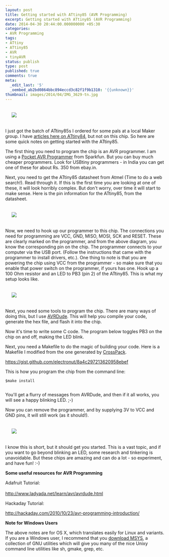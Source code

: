 ```yaml
---
layout: post
title: Getting started with ATtiny85 (AVR Programming)
excerpt: Getting started with ATtiny85 (AVR Programming)
date: 2014-04-30 20:44:00.000000000 +05:30
categories:
- AVR Programming
tags:
- ATtiny
- ATtiny85
- AVR
- tinyAVR
status: publish
type: post
published: true
comments: true
meta:
  _edit_last: '5'
  _oembed_ab2bd0864bbc894eccd3c82f1f9b1310: '{{unknown}}'
thumbnail: images/2014/04/IMG_3629-tn.jpg
---
```

<p style="padding: 20px;">
<img src="{{ site.baseurl}}/images/2014/04/IMG_3628.jpg"/>
</p>
<p>I just got the batch of ATtiny85s I ordered for some pals at a local Maker group. I have <a href="http://electronut.in/tag/attiny84/">articles here on ATtiny84</a>, but not on this chip. So here are some quick notes on getting started with the ATtiny85.</p>
<p>The first thing you need to program the chip is an AVR programmer. I am using a <a href="https://www.sparkfun.com/products/9825">Pocket AVR Programmer</a> from Sparkfun. But you can buy much cheaper programmers. Look for USBtiny programmers - in India you can get one of these for about Rs. 350 from ebay.in.</p>
<p><!--more--></p>
<p>Next, you need to get the ATtiny85 datasheet from Atmel (Time to do a web search!). Read through it. If this is the first time you are looking at one of these, it will look horribly complex. But don't worry, over time it will start to make sense. Here is the pin information for the ATtiny85, from the datasheet.</p>

<p style="padding: 20px;">
<img src="{{ site.baseurl }}/images/2014/04/attiny85-pinout.png"/>
</p>
<p>Now, we need to hook up our programmer to this chip. The connections you need for programming are VCC, GND, MISO, MOSI, SCK and RESET. These are clearly marked on the programmer, and from the above diagram, you know the corresponding pin on the chip. The programmer connects to your computer via the USB port. (Follow the instructions that came with the programmer to install drivers, etc.). One thing to note is that you are powering the chip using VCC from the programmer - so make sure that you enable that power switch on the programmer, if yours has one. Hook up a 100 Ohm resistor and an LED to PB3 (pin 2) of the ATtiny85. This is what my setup looks like.</p>

<p style="padding: 20px;">
<img src="{{ site.baseurl }}/images/2014/04/IMG_3629.jpg" />
</p>

<p>Next, you need some tools to program the chip. There are many ways of doing this, but I use <a href="http://savannah.nongnu.org/projects/avrdude">AVRDude</a>. This will help you compile your code, generate the hex file, and flash it into the chip.</p>
<p>Now it's time to write some C code. The program below toggles PB3 on the chip on and off, making the LED blink.</p>
<p><script src="https://gist.github.com/electronut/7f2b10eecd4f88f51ce0.js"></script></p>
<p>Next, you need a Makefile to do the magic of building your code. Here is a Makefile I modified from the one generated by <a href="http://www.obdev.at/products/crosspack/index.html">CrossPack</a>.</p>
<p><a href="https://gist.github.com/electronut/8a4c297213620958ebef">https://gist.github.com/electronut/8a4c297213620958ebef<br />
</a></p>
<p>This is how you program the chip from the command line:</p>
<p><code>$make install<br />
</code></p>
<p>You'll get a flurry of messages from AVRDude, and then if it all works, you will see a happy blinking LED. ;-)</p>
<p>Now you can remove the programmer, and by supplying 3V to VCC and GND pins, it will still work (as it should!).</p>

<p style="padding: 20px;">
<img src="{{ site.baseurl }}/images/2014/04/IMG_3630.jpg"/>
</p>

<p>I know this is short, but it should get you started. This is a vast topic, and if you want to go beyond blinking an LED, some research and tinkering is unavoidable. But these chips are amazing and can do a lot - so experiment, and have fun! :-)</p>
<p><strong>Some useful resources for AVR Programming<br />
</strong></p>
<p>Adafruit Tutorial:<br />
<a href=" http://www.ladyada.net/learn/avr/avrdude.html"><br />
http://www.ladyada.net/learn/avr/avrdude.html</a></p>
<p>Hackaday Tutorial:</p>
<p><a href="http://hackaday.com/2010/10/23/avr-programming-introduction/">http://hackaday.com/2010/10/23/avr-programming-introduction/</a></p>
<p><strong>Note for Windows Users</strong></p>
<p>The above notes are for OS X, which translates easily for Linux and variants. If you are a Windows user, I recommend that you <a href="http://www.mingw.org/wiki/MSYS">download MSYS</a>, a collection of GNU utilities which will give you many of the nice Unixy command line utilities like sh, gmake, grep, etc.</p>
